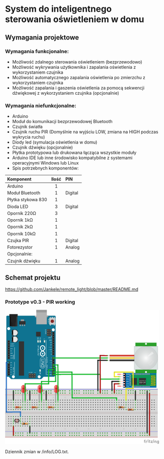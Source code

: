 # System do inteligentnego sterowania oświetleniem w domu



## Wymagania projektowe

### Wymagania funkcjonalne:
* Możliwość zdalnego sterowania oświetleniem (bezprzewodowo)
* Możliwość wykrywania użytkownika i zapalania oświetlenia z wykorzystaniem czujnika
* Możliwość automatycznego zapalania oświetlenia po zmierzchu z wykorzystaniem czujnika
* Możliwość zapalania i gaszenia oświetlenia za pomocą sekwencji dźwiękowej z wykorzystaniem czujnika (opcjonalnie)

### Wymagania niefunkcjonalne:
* Arduino
* Moduł do komunikacji bezprzewodowej Bluetooth
* Czujnik światła
* Czujnik ruchu PIR (Domyślnie na wyjściu LOW, zmiana na HIGH podczas wykrycia ruchu)
* Diody led (symulacja oświetlenia w domu)
* Czujnik dźwięku (opcjonalnie)
* Płytka prototypowa lub drukowana łącząca wszystkie moduły
* Arduino IDE lub inne środowisko kompatybilne z systemami operacyjnymi Windows lub Linux
* Spis potrzebnych komponentów:

| Komponent | Ilość | PIN |
| :--- | :---: | :--- |
| Arduino | 1 | 
| Moduł Bluetooth | 1 | Digital |
| Płytka stykowa 830 | 1 |
| Dioda LED | 3 | Digital |
| Opornik 220Ω | 3 |
| Opornik 1kΩ | 1 |
| Opornik 2kΩ | 1 |
| Opornik 10kΩ | 1 |
| Czujka PIR | 1 | Digital |
| Fotorezystor | 1 | Analog |
| Opcjonalnie: |
| Czujnik dźwięku | 1 | Analog |



## Schemat projektu
https://github.com/Jankele/remote_light/blob/master/README.md
### Prototype v0.3 - PIR working
![schemat projektu Fritzing](https://github.com/Jankele/remote_light/blob/master/src/schemat.png?raw=true)

Dziennik zmian w /info/LOG.txt.
